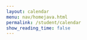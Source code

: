 ```yaml
---
layout: calendar
menu: nav/homejava.html
permalink: /student/calendar
show_reading_time: false
---
```

<html lang="en">
    <meta charset="UTF-8">
    <meta name="viewport" content="width=device-width, initial-scale=1.0">
    <link rel="stylesheet" href="https://cdn.jsdelivr.net/npm/fullcalendar@5.11.0/main.min.css">
<style>
    /* Modal styles */
    .modal {
        display: none;
        position: fixed;
        z-index: 9999;
        left: 0;
        top: 0;
        width: 100%;
        height: 100%;
        background-color: rgba(0, 0, 0, 0.6);
        backdrop-filter: blur(5px);
        padding-top: 50px;
    }
    .modal-content {
        background-color: #FFFFFF;
        margin: 5% auto;
        padding: 25px;
        border-radius: 16px;
        box-shadow: 0 8px 24px rgba(0, 0, 0, 0.2);
        width: 80%;
        max-width: 600px;
        color: #000000;
        font-family: Arial, sans-serif;
    }
    .close {
        color: #333333;
        float: right;
        font-size: 24px;
        font-weight: bold;
        cursor: pointer;
        transition: color 0.3s ease;
    }
    .close:hover,
    .close:focus {
        color: #FF0000;
        text-decoration: none;
    }
    .modal-content input,
    .modal-content textarea {
        width: 100%;
        padding: 12px;
        margin: 15px 0;
        border-radius: 12px;
        border: 1px solid #CCCCCC;
        font-size: 16px;
        background-color: #F9F9F9;
        color: #333333;
    }
    .modal-content button {
        width: 100%;
        padding: 12px 20px;
        background-color: #000000;
        color: #FFFFFF;
        border: none;
        border-radius: 12px;
        font-size: 16px;
        cursor: pointer;
        font-weight: bold;
        transition: background-color 0.3s ease, transform 0.2s ease;
    }
    .modal-content button:hover {
        background-color: #444444;
        transform: scale(1.05);
    }
    /* Header */
    h1 {
        display: none;
    }
    h2 {
        color: black;
    }
    #calendar {
    margin-left: 20px;
    box-sizing: border-box;
    z-index: 0;
    height: 600px;
    overflow: hidden;
    }
    .calendar {
        z-index: -100;
    }
    header {
        top: 0;
        left: 0;
        width: 100%;
        z-index: 1000;
    }
    .fc-toolbar-title {
        color: white !important;
    }
    /* Limit the width of the day view */
    .fc-view.fc-dayGridDay-view {
        max-width: 200px; /* Adjust this value as needed */
        margin: 0 auto; /* Center the day view */
    }
    #eventModal p strong {
        color: black; /* Change the "Date:" label color to black */
    }
    .fc-button.fc-today-button::first-letter {
            text-transform: capitalize;
        }
</style>    
    <!-- FullCalendar Container -->
    <div id="calendar"></div>
    <!-- Modal -->
    <div id="eventModal" class="modal">
        <div class="modal-content">
            <span class="close" id="closeModal">&times;</span>
            <h2 id="eventTitle"></h2>
            <!-- <p><strong>Date:</strong> <span id="eventDate"></span></p> -->
            <div>
                <label for="editDate">Date:</label>
                <input type="date" id="editDate">
                <label for="editTitle">Title:</label>
                <input type="text" id="editTitle">
                <label for="editDescription">Description:</label>
                <textarea id="editDescription" rows="3"></textarea>
                <button id="editButton">Save Changes</button>
                <button id="deleteButton" style="background-color: #D32F2F; margin-top: 10px;">Delete Event</button>
            </div>
        </div>
    </div>
    <!-- FullCalendar JS -->
    <script src="https://cdn.jsdelivr.net/npm/fullcalendar@5.11.0/main.min.js"></script>
    <script type="module">
        import { javaURI, fetchOptions } from '{{site.baseurl}}/assets/js/api/config.js';
        document.addEventListener("DOMContentLoaded", function () {
            let currentEvent = null;
            let isAddingNewEvent = false;
            let calendar;
            function request() {
                return fetch(`${javaURI}/api/calendar/events`, fetchOptions)
                    .then(response => {
                        if (response.status !== 200) {
                            console.error("HTTP status code: " + response.status);
                            return null;
                        }
                        return response.json();
                    })
                    .catch(error => {
                        console.error("Fetch error: ", error);
                        return null;
                    });
            }
            function getAssignments() {
                return fetch(`${javaURI}/api/assignments/`)
                    .then(response => {
                        if (!response.ok) {
                            throw new Error(`HTTP error! status: ${response.status}`);
                        }
                        return response.json();
                    })
                    .catch(error => {
                        console.error("Error fetching assignments:", error);
                        return null;
                    });
            }
            function handleRequest() {
                Promise.all([request(), getAssignments()])
                    .then(([calendarEvents, assignments]) => {
                        const events = [];
                        if (calendarEvents !== null) {
                            calendarEvents.forEach(event => {
                                let color = "#808080";
                                if (event.period == "1") {
                                    color = "#3788d8";
                                } else if (event.period == "3") {
                                    color = "#008000";
                                }
                                events.push({
                                    id: event.id,
                                    title: event.title.replace(/\(P[13]\)/gi, ""),
                                    description: event.description,
                                    start: event.date,
                                    color: color
                                });
                            });
                        }
                        if (assignments !== null) {
                            assignments.forEach(assignment => {
                                const [month, day, year] = assignment.dueDate.split('/');
                                const dueDate = new Date(year, month - 1, day).getTime();
                                events.push({
                                    id: assignment.id,
                                    title: assignment.name,
                                    description: assignment.description,
                                    start: formatDate(dueDate),
                                    color: "#FFA500"
                                });
                            });
                        }
                        displayCalendar(events);
                    });
            }
            function displayCalendar(events) {
                const calendarEl = document.getElementById('calendar');
                calendar = new FullCalendar.Calendar(calendarEl, {
                    initialView: 'dayGridMonth',
                    headerToolbar: {
                        left: 'prev,next today',
                        center: 'title',
                        right: 'dayGridMonth,dayGridWeek,dayGridDay'
                    },
                    views: {
                        dayGridMonth: { buttonText: 'Month' },
                        dayGridWeek: { buttonText: 'Week' },
                        dayGridDay: { buttonText: 'Day' }
                    },
                    events: events,
                    eventClick: function (info) {
                        currentEvent = info.event;
                        document.getElementById('eventTitle').textContent = currentEvent.title;
                        // document.getElementById('eventDate').textContent = formatDate(currentEvent.start);
                        document.getElementById('editTitle').value = currentEvent.title;
                        document.getElementById('editDescription').value = currentEvent.extendedProps.description || "";
                        document.getElementById('editDate').value = formatDate(currentEvent.start);
                        document.getElementById("eventModal").style.display = "block";
                        document.getElementById("deleteButton").style.display = "inline-block";
                    },
                    dateClick: function (info) {
                        isAddingNewEvent = true;
                        document.getElementById("eventTitle").textContent = "Add New Event";
                        // document.getElementById("eventDate").textContent = formatDate(info.date);
                        document.getElementById("editTitle").value = "";
                        document.getElementById("editDescription").value = "";
                        document.getElementById("editDate").value = formatDate(info.date);
                        document.getElementById("eventModal").style.display = "block";
                        document.getElementById("deleteButton").style.display = "none";
                    },
                    eventMouseEnter: function (info) {
                        const tooltip = document.createElement('div');
                        tooltip.className = 'event-tooltip';
                        tooltip.innerHTML = `<strong>${info.event.title}</strong><br>${info.event.extendedProps.description || ''}`;
                        document.body.appendChild(tooltip);
                        tooltip.style.left = info.jsEvent.pageX + 'px';
                        tooltip.style.top = info.jsEvent.pageY + 'px';
                    },
                    eventMouseLeave: function () {
                        const tooltips = document.querySelectorAll('.event-tooltip');
                        tooltips.forEach(tooltip => tooltip.remove());
                    }
                });
                calendar.render();
            }
            function formatDate(dateString) {
                const date = new Date(dateString);
                return date.toISOString().split("T")[0];
            }
            document.getElementById("closeModal").onclick = function () {
                document.getElementById("eventModal").style.display = "none";
            };
            document.getElementById("editButton").onclick = function () {
                const updatedTitle = document.getElementById("editTitle").value.trim();
                const updatedDescription = document.getElementById("editDescription").value.trim();
                const updatedDate = document.getElementById("editDate").value;
                if (!updatedTitle || !updatedDescription || !updatedDate) {
                    alert("Title, Description, and Date cannot be empty!");
                    return;
                }
                if (isAddingNewEvent) {
                    const newEventPayload = {
                        title: updatedTitle,
                        description: updatedDescription,
                        date: updatedDate
                    };
                    fetch(`${javaURI}/api/calendar/add_event`, {
                        method: "POST",
                        headers: { "Content-Type": "application/json" },
                        body: JSON.stringify(newEventPayload),
                    })
                    .then(response => {
                        if (!response.ok) {
                            throw new Error(`Failed to add new event: ${response.status} ${response.statusText}`);
                        }
                        return response.json();
                    })
                    .then(newEvent => {
                        calendar.addEvent({
                            title: newEvent.title,
                            start: newEvent.date,
                            description: newEvent.description,
                            color: "#808080"
                        });
                        document.getElementById("eventModal").style.display = "none";
                    })
                    .catch(error => {
                        console.error("Error adding event:", error);
                        alert("Error adding event: " + error.message);
                    });
                } else {
                    const payload = { newTitle: updatedTitle, description: updatedDescription, date: updatedDate };
                    const id = currentEvent.id;
                    fetch(`${javaURI}/api/calendar/edit/${id}`, {
                        method: "PUT",
                        headers: { "Content-Type": "application/json" },
                        body: JSON.stringify(payload),
                    })
                    .then(response => {
                        if (!response.ok) {
                            throw new Error(`Failed to update event: ${response.status} ${response.statusText}`);
                        }
                        return response.text();
                    })
                    .then(() => {
                        currentEvent.setProp("title", updatedTitle);
                        currentEvent.setExtendedProp("description", updatedDescription);
                        currentEvent.setStart(updatedDate);
                        document.getElementById("eventModal").style.display = "none";
                    })
                    .catch(error => {
                        console.error("Error updating event:", error);
                        alert("Error updating event: " + error.message);
                    });
                }
            };
            document.getElementById("deleteButton").onclick = function () {
                if (!currentEvent) return;
                const id = currentEvent.id;
                const confirmation = confirm(`Are you sure you want to delete "${currentEvent.title}"?`);
                if (!confirmation) return;
                fetch(`${javaURI}/api/calendar/delete/${id}`, {
                    method: "DELETE",
                    headers: { "Content-Type": "application/json" }
                })
                .then(response => {
                    if (!response.ok) {
                        throw new Error(`Failed to delete event: ${response.status} ${response.statusText}`);
                    }
                    return response.text();
                })
                .then(() => {
                    currentEvent.remove();
                    document.getElementById("eventModal").style.display = "none";
                })
                .catch(error => {
                    console.error("Error deleting event:", error);
                    alert("Error deleting event: " + error.message);
                });
            };
            handleRequest();
        });
        document.addEventListener('keydown', function (event) {
            if (event.key === 'Escape') {
                document.getElementById("eventModal").style.display = "none";
            }
        });
        window.onclick = function (event) {
        const modal = document.getElementById("eventModal");
        if (event.target === modal) {
            modal.style.display = "none";
        }
    };
    function getEventColor(type) {
            switch (type) {
                case 'Homework':
                    return '#3788d8';
                case 'Checkpoint':
                    return '#008000';
                case 'Class Homework':
                    return '#FFA500';
                case 'Live Review':
                    return '#FF0000';
                case 'Seed':
                    return '#808080';
                default:
                    return '#808080';
            }
        }
    </script>
</html>